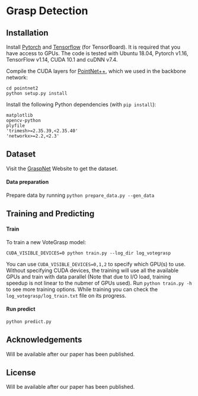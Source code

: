 
# Grasp Detection

## Installation

Install [Pytorch](https://pytorch.org/get-started/locally/) and [Tensorflow](https://github.com/tensorflow/tensorflow) (for TensorBoard). It is required that you have access to GPUs. The code is tested with Ubuntu 18.04, Pytorch v1.16, TensorFlow v1.14, CUDA 10.1 and cuDNN v7.4.

Compile the CUDA layers for [PointNet++](http://arxiv.org/abs/1706.02413), which we used in the backbone network:

    cd pointnet2
    python setup.py install

Install the following Python dependencies (with `pip install`):

    matplotlib
    opencv-python
    plyfile
    'trimesh>=2.35.39,<2.35.40'
    'networkx>=2.2,<2.3'

## Dataset

Visit the [GraspNet](https://graspnet.net/datasets.html) Website to get the dataset.

#### Data preparation

Prepare data by running `python prepare_data.py --gen_data`

## Training and Predicting

#### Train

To train a new VoteGrasp model:

    CUDA_VISIBLE_DEVICES=0 python train.py --log_dir log_votegrasp

You can use `CUDA_VISIBLE_DEVICES=0,1,2` to specify which GPU(s) to use. Without specifying CUDA devices, the training will use all the available GPUs and train with data parallel (Note that due to I/O load, training speedup is not linear to the nubmer of GPUs used). Run `python train.py -h` to see more training options.
While training you can check the `log_votegrasp/log_train.txt` file on its progress.

#### Run predict

    python predict.py

## Acknowledgements
Will be available after our paper has been published.

## License
Will be available after our paper has been published.
